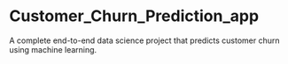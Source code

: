 # Customer_Churn_Prediction_app
A complete end-to-end data science project that predicts customer churn using machine learning.
